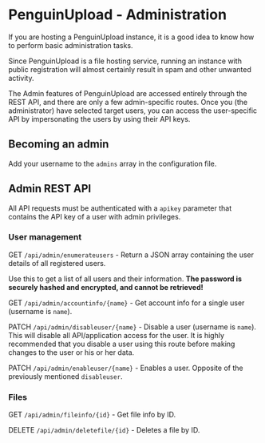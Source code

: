 
# PenguinUpload - Administration

If you are hosting a PenguinUpload instance, it is a good idea
to know how to perform basic administration tasks.

Since PenguinUpload is a file hosting service, running an instance
with public registration will almost certainly result in spam
and other unwanted activity.

The Admin features of PenguinUpload are accessed entirely through the
REST API, and there are only a few admin-specific routes. Once you (the administrator)
have selected target users, you can access the user-specific API by
impersonating the users by using their API keys.

## Becoming an admin

Add your username to the `admins` array in the configuration file.

## Admin REST API

All API requests must be authenticated with a `apikey` parameter that
contains the API key of a user with admin privileges.

### User management

GET `/api/admin/enumerateusers` - Return a JSON array containing the user
details of all registered users.

Use this to get a list of all users and their information.
**The password is securely hashed and encrypted, and cannot be retrieved!**

GET `/api/admin/accountinfo/{name}` - Get account info for a single user (username is `name`).

PATCH `/api/admin/disableuser/{name}` - Disable a user (username is `name`). This
will disable all API/application access for the user. It is highly recommended
that you disable a user using this route before making changes to the user or
his or her data.

PATCH `/api/admin/enableuser/{name}` - Enables a user. Opposite of the previously
mentioned `disableuser`.

### Files

GET `/api/admin/fileinfo/{id}` - Get file info by ID.

DELETE `/api/admin/deletefile/{id}` - Deletes a file by ID.